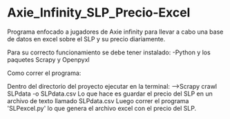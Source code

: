 # Axie_Infinity_SLP_Precio-Excel
Programa enfocado a jugadores de Axie infinity para llevar a cabo una base de datos en excel sobre el SLP y su precio diariamente.

Para su correcto funcionamiento se debe tener instalado:
-Python y los paquetes Scrapy y Openpyxl

Como correr el programa:

Dentro del directorio del proyecto ejecutar en la terminal:
-->Scrapy crawl SLPdata -o SLPdata.csv 
Lo que hace es guardar el precio del SLP en un archivo de texto llamado SLPdata.csv
Luego correr el programa 'SLPexcel.py' lo que genera el archivo excel con el precio del SLP.
